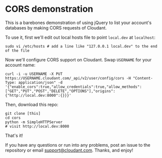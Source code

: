 # CORS demonstration

This is a barebones demonstration of using jQuery to list your account's databases by making CORS requests of Cloudant.

To use it, first we'll edit out local hosts file to point `local.dev` at `localhost`:

    sudo vi /etc/hosts # add a line like "127.0.0.1 local.dev" to the end of the file

Now we'll configure CORS support on Cloudant. Swap `USERNAME` for your account name:

    curl -i -u USERNAME -X PUT https://USERNAME.cloudant.com/_api/v2/user/config/cors -H "Content-Type: application/json" -d '{"enable_cors":true,"allow_credentials":true,"allow_methods":["GET","PUT","POST","DELETE","OPTIONS"],"origins":{"http://local.dev:8000":{}}}'

Then, download this repo:

    git clone [this]
    cd cors
    python -m SimpleHTTPServer
    # visit http://local.dev:8000

That's it!

If you have any questions or run into any problems, post an issue to the repository or email <support@cloudant.com>. Thanks, and enjoy!
